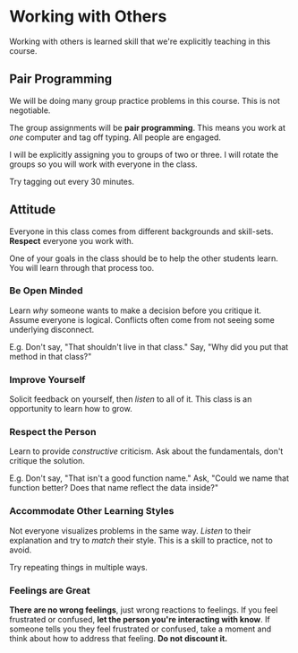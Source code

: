 # Working with Others
Working with others is learned skill that we're explicitly teaching in this course.

## Pair Programming
We will be doing many group practice problems in this course.
This is not negotiable.

The group assignments will be **pair programming**.
This means you work at _one_ computer and tag off typing.
All people are engaged.

I will be explicitly assigning you to groups of two or three.
I will rotate the groups so you will work with everyone in the class.

Try tagging out every 30 minutes.

## Attitude
Everyone in this class comes from different backgrounds and skill-sets.
**Respect** everyone you work with.

One of your goals in the class should be to help the other students learn.
You will learn through that process too.

### Be Open Minded
Learn _why_ someone wants to make a decision before you critique it.
Assume everyone is logical.
Conflicts often come from not seeing some underlying disconnect.

E.g. Don't say, "That shouldn't live in that class." Say, "Why did you put that method in that class?"

### Improve Yourself
Solicit feedback on yourself, then _listen_ to all of it.
This class is an opportunity to learn how to grow.

### Respect the Person
Learn to provide _constructive_ criticism.
Ask about the fundamentals, don't critique the solution.

E.g. Don't say, "That isn't a good function name." Ask, "Could we name that function better? Does that name reflect the data inside?"

### Accommodate Other Learning Styles
Not everyone visualizes problems in the same way.
_Listen_ to their explanation and try to _match_ their style.
This is a skill to practice, not to avoid.

Try repeating things in multiple ways.

### Feelings are Great
**There are no wrong feelings**, just wrong reactions to feelings.
If you feel frustrated or confused, **let the person you're interacting with know**.
If someone tells you they feel frustrated or confused, take a moment and think about how to address that feeling.
**Do not discount it.**
